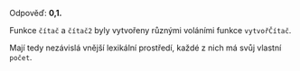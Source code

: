 Odpověď: **0,1.**

Funkce `čítač` a `čítač2` byly vytvořeny různými voláními funkce `vytvořČítač`.

Mají tedy nezávislá vnější lexikální prostředí, každé z nich má svůj vlastní `počet`.
